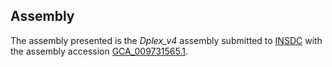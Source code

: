 Assembly
--------

The assembly presented is the
_Dplex\_v4_
assembly submitted to
[INSDC](https://www.insdc.org) with the assembly accession
[GCA\_009731565.1](http://www.ebi.ac.uk/ena/data/view/GCA_009731565.1).
